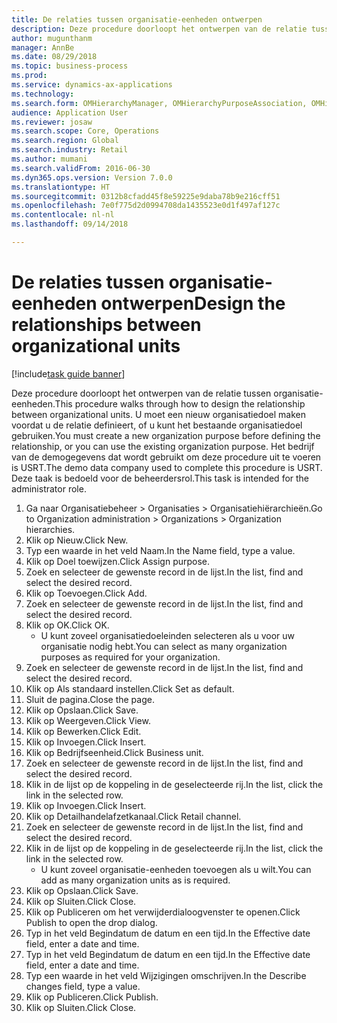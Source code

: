 ```yaml
--- 
title: De relaties tussen organisatie-eenheden ontwerpen
description: Deze procedure doorloopt het ontwerpen van de relatie tussen organisatie-eenheden.
author: mugunthanm
manager: AnnBe
ms.date: 08/29/2018
ms.topic: business-process
ms.prod: 
ms.service: dynamics-ax-applications
ms.technology: 
ms.search.form: OMHierarchyManager, OMHierarchyPurposeAssociation, OMHierarchySelection, HierarchyDesigner, OMNodeSelection,  HierarchyPublishAndCloseForm
audience: Application User
ms.reviewer: josaw
ms.search.scope: Core, Operations
ms.search.region: Global
ms.search.industry: Retail
ms.author: mumani
ms.search.validFrom: 2016-06-30
ms.dyn365.ops.version: Version 7.0.0
ms.translationtype: HT
ms.sourcegitcommit: 0312b8cfadd45f8e59225e9daba78b9e216cff51
ms.openlocfilehash: 7e0f775d2d0994708da1435523e0d1f497af127c
ms.contentlocale: nl-nl
ms.lasthandoff: 09/14/2018

---
```

# <a name="design-the-relationships-between-organizational-units"></a><span data-ttu-id="7cc56-103">De relaties tussen organisatie-eenheden ontwerpen</span><span class="sxs-lookup"><span data-stu-id="7cc56-103">Design the relationships between organizational units</span></span>

[!include[task guide banner](../includes/task-guide-banner.md)]

<span data-ttu-id="7cc56-104">Deze procedure doorloopt het ontwerpen van de relatie tussen organisatie-eenheden.</span><span class="sxs-lookup"><span data-stu-id="7cc56-104">This procedure walks through how to design the relationship between organizational units.</span></span> <span data-ttu-id="7cc56-105">U moet een nieuw organisatiedoel maken voordat u de relatie definieert, of u kunt het bestaande organisatiedoel gebruiken.</span><span class="sxs-lookup"><span data-stu-id="7cc56-105">You must create a new organization purpose before defining the relationship, or you can use the existing organization purpose.</span></span> <span data-ttu-id="7cc56-106">Het bedrijf van de demogegevens dat wordt gebruikt om deze procedure uit te voeren is USRT.</span><span class="sxs-lookup"><span data-stu-id="7cc56-106">The demo data company used to complete this procedure is USRT.</span></span> <span data-ttu-id="7cc56-107">Deze taak is bedoeld voor de beheerdersrol.</span><span class="sxs-lookup"><span data-stu-id="7cc56-107">This task is intended for the administrator role.</span></span>

1. <span data-ttu-id="7cc56-108">Ga naar Organisatiebeheer > Organisaties > Organisatiehiërarchieën.</span><span class="sxs-lookup"><span data-stu-id="7cc56-108">Go to Organization administration > Organizations > Organization hierarchies.</span></span>
2. <span data-ttu-id="7cc56-109">Klik op Nieuw.</span><span class="sxs-lookup"><span data-stu-id="7cc56-109">Click New.</span></span>
3. <span data-ttu-id="7cc56-110">Typ een waarde in het veld Naam.</span><span class="sxs-lookup"><span data-stu-id="7cc56-110">In the Name field, type a value.</span></span>
4. <span data-ttu-id="7cc56-111">Klik op Doel toewijzen.</span><span class="sxs-lookup"><span data-stu-id="7cc56-111">Click Assign purpose.</span></span>
5. <span data-ttu-id="7cc56-112">Zoek en selecteer de gewenste record in de lijst.</span><span class="sxs-lookup"><span data-stu-id="7cc56-112">In the list, find and select the desired record.</span></span>
6. <span data-ttu-id="7cc56-113">Klik op Toevoegen.</span><span class="sxs-lookup"><span data-stu-id="7cc56-113">Click Add.</span></span>
7. <span data-ttu-id="7cc56-114">Zoek en selecteer de gewenste record in de lijst.</span><span class="sxs-lookup"><span data-stu-id="7cc56-114">In the list, find and select the desired record.</span></span>
8. <span data-ttu-id="7cc56-115">Klik op OK.</span><span class="sxs-lookup"><span data-stu-id="7cc56-115">Click OK.</span></span>
    * <span data-ttu-id="7cc56-116">U kunt zoveel organisatiedoeleinden selecteren als u voor uw organisatie nodig hebt.</span><span class="sxs-lookup"><span data-stu-id="7cc56-116">You can select as many organization purposes as required for your organization.</span></span>  
9. <span data-ttu-id="7cc56-117">Zoek en selecteer de gewenste record in de lijst.</span><span class="sxs-lookup"><span data-stu-id="7cc56-117">In the list, find and select the desired record.</span></span>
10. <span data-ttu-id="7cc56-118">Klik op Als standaard instellen.</span><span class="sxs-lookup"><span data-stu-id="7cc56-118">Click Set as default.</span></span>
11. <span data-ttu-id="7cc56-119">Sluit de pagina.</span><span class="sxs-lookup"><span data-stu-id="7cc56-119">Close the page.</span></span>
12. <span data-ttu-id="7cc56-120">Klik op Opslaan.</span><span class="sxs-lookup"><span data-stu-id="7cc56-120">Click Save.</span></span>
13. <span data-ttu-id="7cc56-121">Klik op Weergeven.</span><span class="sxs-lookup"><span data-stu-id="7cc56-121">Click View.</span></span>
14. <span data-ttu-id="7cc56-122">Klik op Bewerken.</span><span class="sxs-lookup"><span data-stu-id="7cc56-122">Click Edit.</span></span>
15. <span data-ttu-id="7cc56-123">Klik op Invoegen.</span><span class="sxs-lookup"><span data-stu-id="7cc56-123">Click Insert.</span></span>
16. <span data-ttu-id="7cc56-124">Klik op Bedrijfseenheid.</span><span class="sxs-lookup"><span data-stu-id="7cc56-124">Click Business unit.</span></span>
17. <span data-ttu-id="7cc56-125">Zoek en selecteer de gewenste record in de lijst.</span><span class="sxs-lookup"><span data-stu-id="7cc56-125">In the list, find and select the desired record.</span></span>
18. <span data-ttu-id="7cc56-126">Klik in de lijst op de koppeling in de geselecteerde rij.</span><span class="sxs-lookup"><span data-stu-id="7cc56-126">In the list, click the link in the selected row.</span></span>
19. <span data-ttu-id="7cc56-127">Klik op Invoegen.</span><span class="sxs-lookup"><span data-stu-id="7cc56-127">Click Insert.</span></span>
20. <span data-ttu-id="7cc56-128">Klik op Detailhandelafzetkanaal.</span><span class="sxs-lookup"><span data-stu-id="7cc56-128">Click Retail channel.</span></span>
21. <span data-ttu-id="7cc56-129">Zoek en selecteer de gewenste record in de lijst.</span><span class="sxs-lookup"><span data-stu-id="7cc56-129">In the list, find and select the desired record.</span></span>
22. <span data-ttu-id="7cc56-130">Klik in de lijst op de koppeling in de geselecteerde rij.</span><span class="sxs-lookup"><span data-stu-id="7cc56-130">In the list, click the link in the selected row.</span></span>
    * <span data-ttu-id="7cc56-131">U kunt zoveel organisatie-eenheden toevoegen als u wilt.</span><span class="sxs-lookup"><span data-stu-id="7cc56-131">You can add as many organization units as is required.</span></span>  
23. <span data-ttu-id="7cc56-132">Klik op Opslaan.</span><span class="sxs-lookup"><span data-stu-id="7cc56-132">Click Save.</span></span>
24. <span data-ttu-id="7cc56-133">Klik op Sluiten.</span><span class="sxs-lookup"><span data-stu-id="7cc56-133">Click Close.</span></span>
25. <span data-ttu-id="7cc56-134">Klik op Publiceren om het verwijderdialoogvenster te openen.</span><span class="sxs-lookup"><span data-stu-id="7cc56-134">Click Publish to open the drop dialog.</span></span>
26. <span data-ttu-id="7cc56-135">Typ in het veld Begindatum de datum en een tijd.</span><span class="sxs-lookup"><span data-stu-id="7cc56-135">In the Effective date field, enter a date and time.</span></span>
27. <span data-ttu-id="7cc56-136">Typ in het veld Begindatum de datum en een tijd.</span><span class="sxs-lookup"><span data-stu-id="7cc56-136">In the Effective date field, enter a date and time.</span></span>
28. <span data-ttu-id="7cc56-137">Typ een waarde in het veld Wijzigingen omschrijven.</span><span class="sxs-lookup"><span data-stu-id="7cc56-137">In the Describe changes field, type a value.</span></span>
29. <span data-ttu-id="7cc56-138">Klik op Publiceren.</span><span class="sxs-lookup"><span data-stu-id="7cc56-138">Click Publish.</span></span>
30. <span data-ttu-id="7cc56-139">Klik op Sluiten.</span><span class="sxs-lookup"><span data-stu-id="7cc56-139">Click Close.</span></span>


